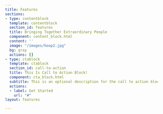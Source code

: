 ```yaml
---
title: Features
sections:
- type: contentblock
  template: contentblock
  section_id: features
  title: Bringing Together Extraordinary People
  component: content_block.html
  content: ''
  image: "/images/hoop2.jpg"
  bg: gray
  actions: []
- type: ctablock
  template: ctablock
  section_id: call-to-action
  title: This Is Call to Action Block!
  component: cta_block.html
  subtitle: This is an optional description for the call to action block.
  actions:
  - label: Get Started
    url: "#"
layout: features

---
```

